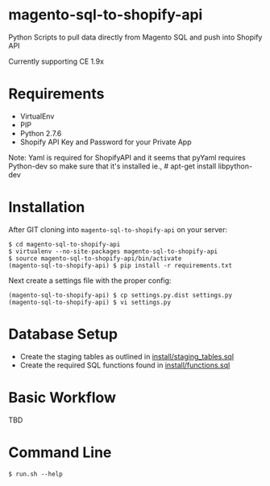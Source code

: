 # magento-sql-to-shopify-api

Python Scripts to pull data directly from Magento SQL and push into Shopify API

Currently supporting CE 1.9x

# Requirements

- VirtualEnv
- PIP
- Python 2.7.6
- Shopify API Key and Password for your Private App

Note: Yaml is required for ShopifyAPI and it seems that pyYaml requires Python-dev so make sure that it's installed
ie., # apt-get install libpython-dev

# Installation

After GIT cloning into `magento-sql-to-shopify-api` on your server:

	$ cd magento-sql-to-shopify-api
	$ virtualenv --no-site-packages magento-sql-to-shopify-api
	$ source magento-sql-to-shopify-api/bin/activate
	(magento-sql-to-shopify-api) $ pip install -r requirements.txt

Next create a settings file with the proper config:

	(magento-sql-to-shopify-api) $ cp settings.py.dist settings.py
	(magento-sql-to-shopify-api) $ vi settings.py

# Database Setup

- Create the staging tables as outlined in [install/staging_tables.sql](install/staging_tables.sql)
- Create the required SQL functions found in [install/functions.sql](install/functions.sql)


# Basic Workflow

TBD

# Command Line

	$ run.sh --help


